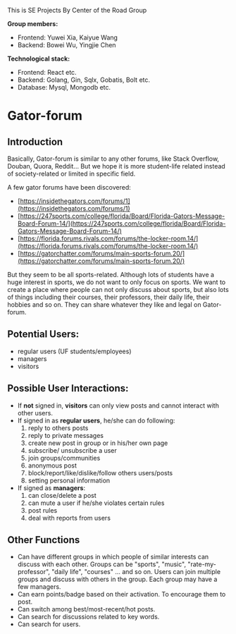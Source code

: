 This is SE Projects By Center of the Road Group

**Group members:**
- Frontend: Yuwei Xia, Kaiyue Wang
- Backend: Bowei Wu, Yingjie Chen

**Technological stack:**
- Frontend: React etc.
- Backend: Golang, Gin, Sqlx, Gobatis, Bolt etc.
- Database: Mysql, Mongodb etc.

# **Gator-forum**
## **Introduction**
Basically, Gator-forum is similar to any other forums, like Stack Overflow, Douban, Quora, Reddit… But we hope it is more student-life related instead of society-related or limited in specific field.

A few gator forums have been discovered:
-   [https://insidethegators.com/forums/1](https://insidethegators.com/forums/1)
-   [https://247sports.com/college/florida/Board/Florida-Gators-Message-Board-Forum-14/](https://247sports.com/college/florida/Board/Florida-Gators-Message-Board-Forum-14/)
-   [https://florida.forums.rivals.com/forums/the-locker-room.14/](https://florida.forums.rivals.com/forums/the-locker-room.14/)
-   [https://gatorchatter.com/forums/main-sports-forum.20/](https://gatorchatter.com/forums/main-sports-forum.20/)

But they seem to be all sports-related. Although lots of students have a huge interest in sports, we do not want to only focus on sports. We want to create a place where people can not only discuss about sports, but also lots of things including their courses, their professors, their daily life, their hobbies and so on. They can share whatever they like and legal on Gator-forum.

## **Potential Users:**

- regular users (UF students/employees)
- managers
- visitors


## **Possible User Interactions:**

-  If **not** signed in, **visitors** can only view posts and cannot interact with other users.
- If signed in as **regular users**, he/she can do following: 
	1. reply to others posts
	2. reply to private messages
	3. create new post in group or in his/her own page
	4. subscribe/ unsubscribe a user
	5. join groups/communities
	6. anonymous post
	7. block/report/like/dislike/follow others users/posts
	8. setting personal information
-   If signed as **managers**:
	1. can close/delete a post
	2. can mute a user if he/she violates certain rules
	3. post rules
	4. deal with reports from users

  ## **Other Functions**
- Can have different groups in which people of similar interests can discuss with each other. Groups can be "sports", "music", "rate-my-professor", "daily life", "courses" ... and so on. Users can join multiple groups and discuss with others in the group. Each group may have a few managers.
- Can earn points/badge based on their activation. To encourage them to post.
- Can switch among best/most-recent/hot posts.
- Can search for discussions related to key words.
- Can search for users.
